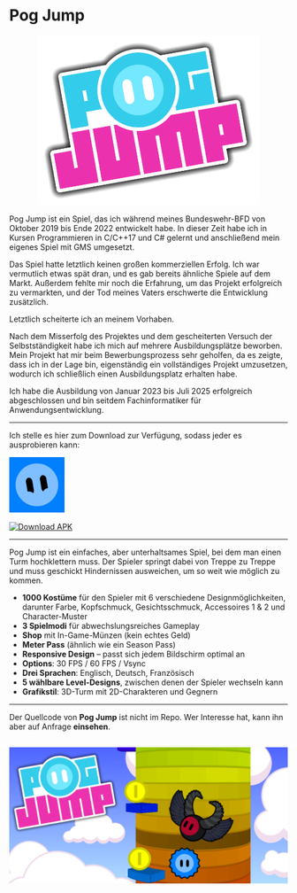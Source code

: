 # Pog Jump

<p align="center">
  <img src="pictures/gamelogo1.png" alt="Pog Jump Logo" width="400">
</p

Pog Jump ist ein Spiel, das ich während meines Bundeswehr-BFD von Oktober 2019 bis Ende 2022 entwickelt habe. In dieser Zeit habe ich in Kursen Programmieren in C/C++17 und C# gelernt und anschließend mein eigenes Spiel mit GMS umgesetzt.

Das Spiel hatte letztlich keinen großen kommerziellen Erfolg. Ich war vermutlich etwas spät dran, und es gab bereits ähnliche Spiele auf dem Markt. Außerdem fehlte mir noch die Erfahrung, um das Projekt erfolgreich zu vermarkten, und der Tod meines Vaters erschwerte die Entwicklung zusätzlich.

Letztlich scheiterte ich an meinem Vorhaben.

Nach dem Misserfolg des Projektes und dem gescheiterten Versuch der Selbstständigkeit habe ich mich auf mehrere Ausbildungsplätze beworben. Mein Projekt hat mir beim Bewerbungsprozess sehr geholfen, da es zeigte, dass ich in der Lage bin, eigenständig ein vollständiges Projekt umzusetzen, wodurch ich schließlich einen Ausbildungsplatz erhalten habe.

Ich habe die Ausbildung von Januar 2023 bis Juli 2025 erfolgreich abgeschlossen und bin seitdem Fachinformatiker für Anwendungsentwicklung.

---

Ich stelle es hier zum Download zur Verfügung, sodass jeder es ausprobieren kann:
<p>
  <a href="https://drive.google.com/file/d/15mMAtyU_E60M2tudw5zq8SfAT6S8Et_V/view?usp=sharing">
    <img src="pictures/app_symbo.png" alt="Download Pog Jump APK" width="100">
  </a>
</p>

[![Download APK](https://img.shields.io/badge/Download-APK-blue)](https://drive.google.com/file/d/15mMAtyU_E60M2tudw5zq8SfAT6S8Et_V/view?usp=sharing)

---

Pog Jump ist ein einfaches, aber unterhaltsames Spiel, bei dem man einen Turm hochklettern muss. Der Spieler springt dabei von Treppe zu Treppe und muss geschickt Hindernissen ausweichen, um so weit wie möglich zu kommen.

- **1000 Kostüme** für den Spieler mit 6 verschiedene Designmöglichkeiten, darunter Farbe, Kopfschmuck, Gesichtsschmuck, Accessoires 1 & 2 und Character-Muster
- **3 Spielmodi** für abwechslungsreiches Gameplay  
- **Shop** mit In-Game-Münzen (kein echtes Geld)  
- **Meter Pass** (ähnlich wie ein Season Pass)  
- **Responsive Design** – passt sich jedem Bildschirm optimal an  
- **Options**: 30 FPS / 60 FPS / Vsync
- **Drei Sprachen**: Englisch, Deutsch, Französisch  
- **5 wählbare Level-Designs**, zwischen denen der Spieler wechseln kann
- **Grafikstil**: 3D-Turm mit 2D-Charakteren und Gegnern

---

Der Quellcode von **Pog Jump** ist nicht im Repo. Wer Interesse hat, kann ihn aber auf Anfrage **einsehen**.

![Pog Jump Logo](pictures/1.png)
---
